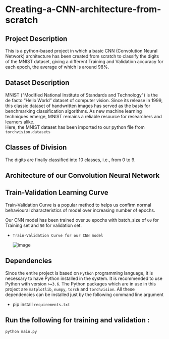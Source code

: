 # Creating-a-CNN-architecture-from-scratch

## Project Description
This is a python-based project in which a basic CNN (Convolution Neural Network) architecture has been created from scratch to classify the digits of the MNIST dataset, giving a different Training and Validation accuracy for each epoch, the average of which is around 98%.

## Dataset Description
MNIST ("Modified National Institute of Standards and Technology") is the de facto “Hello World” dataset of computer vision. Since its release in 1999, this classic dataset of handwritten images has served as the basis for benchmarking classification algorithms. As new machine learning techniques emerge, MNIST remains a reliable resource for researchers and learners alike.    
Here, the MNIST dataset has been imported to our python file from `torchvision.datasets`

## Classes of Division
The digits are finally classified into 10 classes, i.e., from 0 to 9.  

## Architecture of our Convolution Neural Network


## Train-Validation Learning Curve
Train-Validation Curve is a popular method to helps us confirm normal behavioural characteristics of model over increasing number of epochs. 
 
Our CNN model has been trained over `20` epochs with batch_size of `60` for Training set and `50` for validation set.
-     Train-Validation Curve for our CNN model
     ![image](https://user-images.githubusercontent.com/84792746/153714235-9f53f2f6-4f74-49a2-87ac-f4960e6af32a.png)

## Dependencies
Since the entire project is based on `Python` programming language, it is necessary to have Python installed in the system. It is recommended to use Python with version `>=3.6`.
The Python packages which are in use in this project are  `matplotlib`, `numpy`, `torch` and `torchvision`. All these dependencies can be installed just by the following command line argument
- pip install `requirements.txt`
        
## Run the following for training and validation :
  
   `python main.py`
